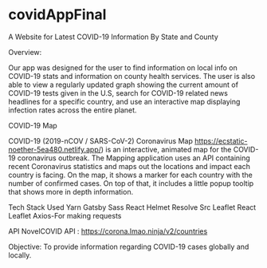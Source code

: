 # covidAppFinal
A Website for Latest COVID-19 Information By State and County 



Overview: 

Our app was designed for the user to find information on local info on COVID-19 stats and information on county health services. The user is also able to view a regularly updated graph showing the current amount of COVID-19 tests given in the U.S, search for COVID-19 related news headlines for a specific country, and use an interactive map displaying infection rates across the entire planet. 


COVID-19 Map 

COVID-19 (2019-nCOV / SARS-CoV-2) Coronavirus Map https://ecstatic-noether-5ea480.netlify.app/) is an interactive, animated map for the COVID-19 coronavirus outbreak.
The Mapping application uses an API containing recent Coronavirus statistics and maps out the locations and impact each country is facing.
On the map, it shows a marker for each country with the number of confirmed cases. On top of that, it includes a little popup tooltip that shows more in depth information.


Tech Stack Used
Yarn
Gatsby
Sass
React Helmet
Resolve Src
Leaflet
React Leaflet
Axios-For making requests

API 
NovelCOVID API : https://corona.lmao.ninja/v2/countries

Objective: To provide information regarding COVID-19 cases globally and locally. 

